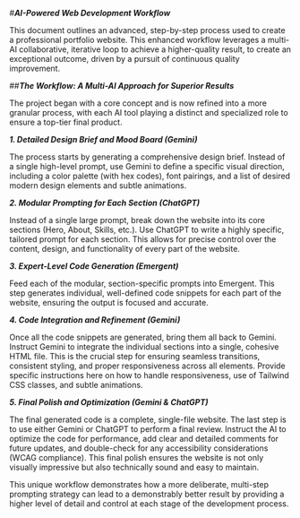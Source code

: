 #***AI-Powered Web Development Workflow***

This document outlines an advanced, step-by-step process used to create a professional portfolio website. This enhanced workflow leverages a multi-AI collaborative, iterative loop to achieve a higher-quality result, to create an exceptional outcome, driven by a pursuit of continuous quality improvement.

##***The Workflow: A Multi-AI Approach for Superior Results***

The project began with a core concept and is now refined into a more granular process, with each AI tool playing a distinct and specialized role to ensure a top-tier final product.

***1. Detailed Design Brief and Mood Board (Gemini)***

The process starts by generating a comprehensive design brief. Instead of a single high-level prompt, use Gemini to define a specific visual direction, including a color palette (with hex codes), font pairings, and a list of desired modern design elements and subtle animations.

***2. Modular Prompting for Each Section (ChatGPT)***

Instead of a single large prompt, break down the website into its core sections (Hero, About, Skills, etc.). Use ChatGPT to write a highly specific, tailored prompt for each section. This allows for precise control over the content, design, and functionality of every part of the website.

***3. Expert-Level Code Generation (Emergent)***

Feed each of the modular, section-specific prompts into Emergent. This step generates individual, well-defined code snippets for each part of the website, ensuring the output is focused and accurate.

***4. Code Integration and Refinement (Gemini)***

Once all the code snippets are generated, bring them all back to Gemini. Instruct Gemini to integrate the individual sections into a single, cohesive HTML file. This is the crucial step for ensuring seamless transitions, consistent styling, and proper responsiveness across all elements. Provide specific instructions here on how to handle responsiveness, use of Tailwind CSS classes, and subtle animations.

***5. Final Polish and Optimization (Gemini & ChatGPT)***

The final generated code is a complete, single-file website. The last step is to use either Gemini or ChatGPT to perform a final review. Instruct the AI to optimize the code for performance, add clear and detailed comments for future updates, and double-check for any accessibility considerations (WCAG compliance). This final polish ensures the website is not only visually impressive but also technically sound and easy to maintain.

This unique workflow demonstrates how a more deliberate, multi-step prompting strategy can lead to a demonstrably better result by providing a higher level of detail and control at each stage of the development process.
